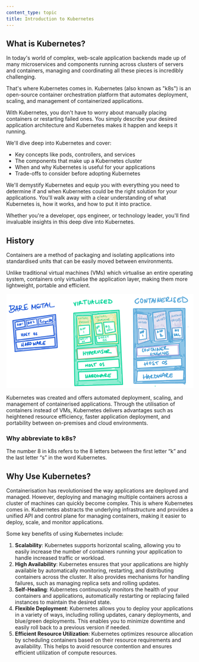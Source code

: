 ```yaml
---
content_type: topic
title: Introduction to Kubernetes
---
```


## What is Kubernetes?
In today's world of complex, web-scale application backends made up of many microservices and components running across clusters of servers and containers, managing and coordinating all these pieces is incredibly challenging.

That's where Kubernetes comes in. Kubernetes (also known as "k8s") is an open-source container orchestration platform that automates deployment, scaling, and management of containerized applications.

With Kubernetes, you don't have to worry about manually placing containers or restarting failed ones. You simply describe your desired application architecture and Kubernetes makes it happen and keeps it running.

We'll dive deep into Kubernetes and cover:

* Key concepts like pods, controllers, and services
* The components that make up a Kubernetes cluster
* When and why Kubernetes is useful for your applications
* Trade-offs to consider before adopting Kubernetes

We'll demystify Kubernetes and equip you with everything you need to determine if and when Kubernetes could be the right solution for your applications. You'll walk away with a clear understanding of what Kubernetes is, how it works, and how to put it into practice.

Whether you're a developer, ops engineer, or technology leader, you'll find invaluable insights in this deep dive into Kubernetes.

## History
Containers are a method of packaging and isolating applications into standardised units that can be easily moved between environments.&#x20;

Unlike traditional virtual machines (VMs) which virtualise an entire operating system, containers only virtualise the application layer, making them more lightweight, portable and efficient.

![](bare-metal-vm-container.png)

Kubernetes was created and offers automated deployment, scaling, and management of containerised applications. Through the utilisation of containers instead of VMs, Kubernetes delivers advantages such as heightened resource efficiency, faster application deployment, and portability between on-premises and cloud environments.

### Why abbreviate to k8s?
The number 8 in k8s refers to the 8 letters between the first letter “k” and the last letter “s” in the word Kubernetes.

## Why Use Kubernetes?

Containerisation has revolutionised the way applications are deployed and managed. However, deploying and managing multiple containers across a cluster of machines can quickly become complex. This is where Kubernetes comes in. Kubernetes abstracts the underlying infrastructure and provides a unified API and control plane for managing containers, making it easier to deploy, scale, and monitor applications.

Some key benefits of using Kubernetes include:

1. **Scalability**: Kubernetes supports horizontal scaling, allowing you to easily increase the number of containers running your application to handle increased traffic or workload.
2. **High Availability**: Kubernetes ensures that your applications are highly available by automatically monitoring, restarting, and distributing containers across the cluster. It also provides mechanisms for handling failures, such as managing replica sets and rolling updates.
3. **Self-Healing**: Kubernetes continuously monitors the health of your containers and applications, automatically restarting or replacing failed instances to maintain the desired state.
4. **Flexible Deployment**: Kubernetes allows you to deploy your applications in a variety of ways, including rolling updates, canary deployments, and blue/green deployments. This enables you to minimize downtime and easily roll back to a previous version if needed.
5. **Efficient Resource Utilization**: Kubernetes optimizes resource allocation by scheduling containers based on their resource requirements and availability. This helps to avoid resource contention and ensures efficient utilization of compute resources.